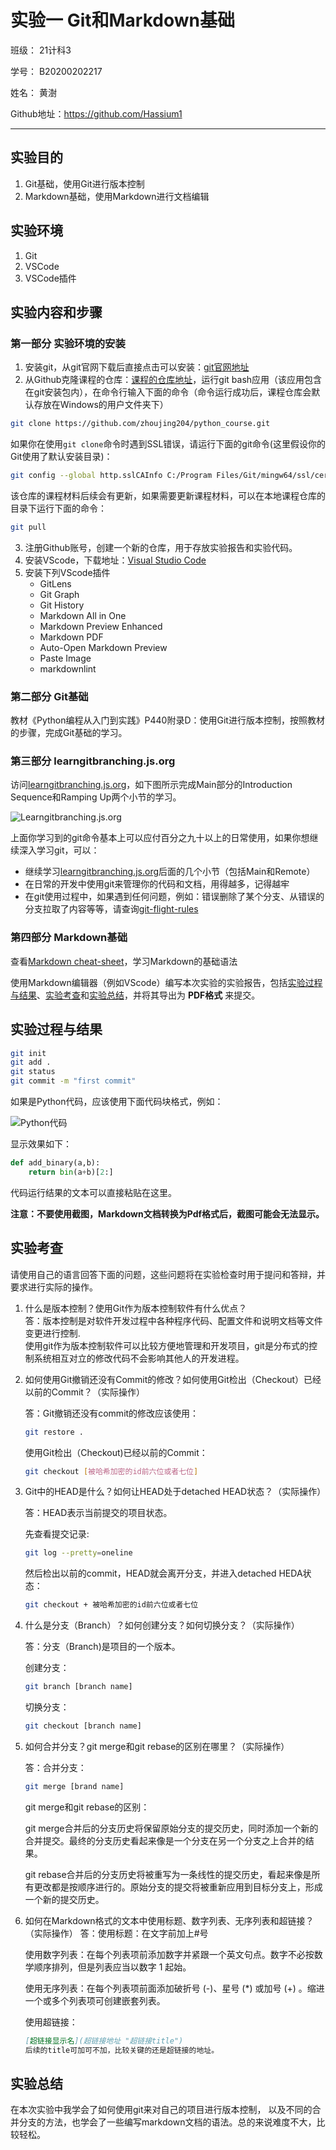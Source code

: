 # 实验一 Git和Markdown基础

班级： 21计科3

学号： B20200202217

姓名： 黄澍

Github地址：<https://github.com/Hassium1>

---

## 实验目的

1. Git基础，使用Git进行版本控制
2. Markdown基础，使用Markdown进行文档编辑

## 实验环境

1. Git
2. VSCode
3. VSCode插件

## 实验内容和步骤

### 第一部分 实验环境的安装

1. 安装git，从git官网下载后直接点击可以安装：[git官网地址](https://git-scm.com/)
2. 从Github克隆课程的仓库：[课程的仓库地址](https://github.com/zhoujing204/python_course)，运行git bash应用（该应用包含在git安装包内），在命令行输入下面的命令（命令运行成功后，课程仓库会默认存放在Windows的用户文件夹下）

```bash
git clone https://github.com/zhoujing204/python_course.git
```

如果你在使用`git clone`命令时遇到SSL错误，请运行下面的git命令(这里假设你的Git使用了默认安装目录)：

```bash
git config --global http.sslCAInfo C:/Program Files/Git/mingw64/ssl/certs/ca-bundle.crt
```

该仓库的课程材料后续会有更新，如果需要更新课程材料，可以在本地课程仓库的目录下运行下面的命令：

```bash
git pull
```

3. 注册Github账号，创建一个新的仓库，用于存放实验报告和实验代码。
4. 安装VScode，下载地址：[Visual Studio Code](https://code.visualstudio.com/)
5. 安装下列VScode插件
   - GitLens
   - Git Graph
   - Git History
   - Markdown All in One
   - Markdown Preview Enhanced
   - Markdown PDF
   - Auto-Open Markdown Preview
   - Paste Image
   - markdownlint

### 第二部分 Git基础

教材《Python编程从入门到实践》P440附录D：使用Git进行版本控制，按照教材的步骤，完成Git基础的学习。

### 第三部分 learngitbranching.js.org

访问[learngitbranching.js.org](https://learngitbranching.js.org)，如下图所示完成Main部分的Introduction Sequence和Ramping Up两个小节的学习。

![Learngitbranching.js.org](/Experiments/img/2023-07-28-21-07-40.png)

上面你学习到的git命令基本上可以应付百分之九十以上的日常使用，如果你想继续深入学习git，可以：

- 继续学习[learngitbranching.js.org](https://learngitbranching.js.org)后面的几个小节（包括Main和Remote）
- 在日常的开发中使用git来管理你的代码和文档，用得越多，记得越牢
- 在git使用过程中，如果遇到任何问题，例如：错误删除了某个分支、从错误的分支拉取了内容等等，请查询[git-flight-rules](https://github.com/k88hudson/git-flight-rules)

### 第四部分 Markdown基础

查看[Markdown cheat-sheet](http://www.markdownguide.org/cheat-sheet)，学习Markdown的基础语法

使用Markdown编辑器（例如VScode）编写本次实验的实验报告，包括[实验过程与结果](#实验过程与结果)、[实验考查](#实验考查)和[实验总结](#实验总结)，并将其导出为 **PDF格式** 来提交。

## 实验过程与结果

```bash
git init
git add .
git status
git commit -m "first commit"
```

如果是Python代码，应该使用下面代码块格式，例如：

![Python代码](/Experiments/img/2023-07-26-22-52-20.png)

显示效果如下：

```python
def add_binary(a,b):
    return bin(a+b)[2:]
```

代码运行结果的文本可以直接粘贴在这里。

**注意：不要使用截图，Markdown文档转换为Pdf格式后，截图可能会无法显示。**

## 实验考查

请使用自己的语言回答下面的问题，这些问题将在实验检查时用于提问和答辩，并要求进行实际的操作。

1. 什么是版本控制？使用Git作为版本控制软件有什么优点？</br>
   答：版本控制是对软件开发过程中各种程序代码、配置文件和说明文档等文件变更进行控制.</br>使用git作为版本控制软件可以比较方便地管理和开发项目，git是分布式的控制系统相互对立的修改代码不会影响其他人的开发进程。
2. 如何使用Git撤销还没有Commit的修改？如何使用Git检出（Checkout）已经以前的Commit？（实际操作）

   答：Git撤销还没有commit的修改应该使用：

   ``` bash
   git restore .
   ```

    使用Git检出（Checkout)已经以前的Commit：

    ``` bash
    git checkout [被哈希加密的id前六位或者七位]
    ```

3. Git中的HEAD是什么？如何让HEAD处于detached HEAD状态？（实际操作）

   答：HEAD表示当前提交的项目状态。

   先查看提交记录:

   ``` bash
   git log --pretty=oneline
   ```

   然后检出以前的commit，HEAD就会离开分支，并进入detached HEDA状态：

   ``` bash
   git checkout + 被哈希加密的id前六位或者七位
   ```

4. 什么是分支（Branch）？如何创建分支？如何切换分支？（实际操作）

   答：分支（Branch)是项目的一个版本。

   创建分支：

   ```bash
   git branch [branch name]
   ```

   切换分支：

   ```bash
   git checkout [branch name]
   ```

5. 如何合并分支？git merge和git rebase的区别在哪里？（实际操作）

   答：合并分支：

   ```bash
   git merge [brand name]
   ```

   git merge和git rebase的区别：

   git merge合并后的分支历史将保留原始分支的提交历史，同时添加一个新的合并提交。最终的分支历史看起来像是一个分支在另一个分支之上合并的结果。

   git rebase合并后的分支历史将被重写为一条线性的提交历史，看起来像是所有更改都是按顺序进行的。原始分支的提交将被重新应用到目标分支上，形成一个新的提交历史。

6. 如何在Markdown格式的文本中使用标题、数字列表、无序列表和超链接？（实际操作）
   答：使用标题：在文字前加上#号

   使用数字列表：在每个列表项前添加数字并紧跟一个英文句点。数字不必按数学顺序排列，但是列表应当以数字 1 起始。

   使用无序列表：在每个列表项前面添加破折号 (-)、星号 (*) 或加号 (+) 。缩进一个或多个列表项可创建嵌套列表。

   使用超链接：

   ```markdown
   [超链接显示名](超链接地址 "超链接title")
   后续的title可加可不加，比较关键的还是超链接的地址。
   ```

## 实验总结

   在本次实验中我学会了如何使用git来对自己的项目进行版本控制，
   以及不同的合并分支的方法，也学会了一些编写markdown文档的语法。总的来说难度不大，比较轻松。
